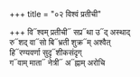 +++
title = "०२ विश्वं प्रतीची"

+++
वि᳓श्वम् प्रतीची᳓ सप्र᳓था उ᳓द् अस्थाद्  
रु᳓शद् वा᳓सो बि᳓भ्रती शुक्र᳓म् अश्वैत्  
हि᳓रण्यवर्णा सुदृ᳓शीकसंदृग्  
ग᳓वाम् माता᳓ नेत्री᳓ अ᳓ह्नाम् अरोचि